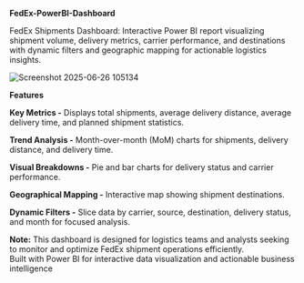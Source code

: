 **FedEx-PowerBI-Dashboard**  

FedEx Shipments Dashboard: Interactive Power BI report visualizing shipment volume, delivery metrics, carrier performance, and destinations with dynamic filters and geographic mapping for actionable logistics insights.  

![Screenshot 2025-06-26 105134](https://github.com/user-attachments/assets/1b87cfac-4eae-4afa-9e60-eb72ed393c5c)


**Features**  

**Key Metrics -** Displays total shipments, average delivery distance, average delivery time, and planned shipment statistics. 

**Trend Analysis -** Month-over-month (MoM) charts for shipments, delivery distance, and delivery time.    

**Visual Breakdowns -** Pie and bar charts for delivery status and carrier performance.  

**Geographical Mapping -** Interactive map showing shipment destinations.  

**Dynamic Filters -** Slice data by carrier, source, destination, delivery status, and month for focused analysis.  

**Note:** This dashboard is designed for logistics teams and analysts seeking to monitor and optimize FedEx shipment operations efficiently.  
Built with Power BI for interactive data visualization and actionable business intelligence
